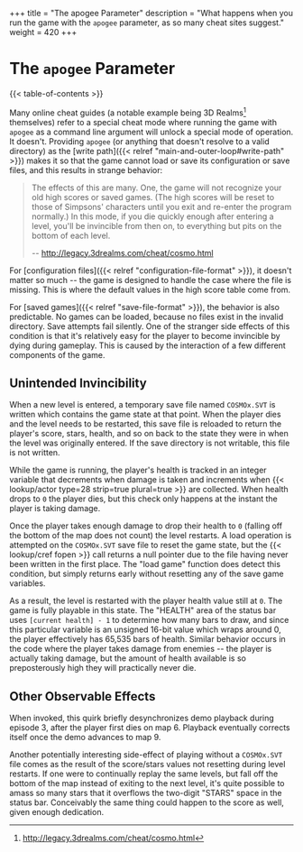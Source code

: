 +++
title = "The apogee Parameter"
description = "What happens when you run the game with the `apogee` parameter, as so many cheat sites suggest."
weight = 420
+++

# The `apogee` Parameter

{{< table-of-contents >}}

Many online cheat guides (a notable example being 3D Realms[^3drealms] themselves) refer to a special cheat mode where running the game with `apogee` as a command line argument will unlock a special mode of operation. It doesn't. Providing `apogee` (or anything that doesn't resolve to a valid directory) as the [write path]({{< relref "main-and-outer-loop#write-path" >}}) makes it so that the game cannot load or save its configuration or save files, and this results in strange behavior:

> The effects of this are many. One, the game will not recognize your old high scores or saved games. (The high scores will be reset to those of Simpsons' characters until you exit and re-enter the program normally.) In this mode, if you die quickly enough after entering a level, you'll be invincible from then on, to everything but pits on the bottom of each level.
>
> -- http://legacy.3drealms.com/cheat/cosmo.html

For [configuration files]({{< relref "configuration-file-format" >}}), it doesn't matter so much -- the game is designed to handle the case where the file is missing. This is where the default values in the high score table come from.

For [saved games]({{< relref "save-file-format" >}}), the behavior is also predictable. No games can be loaded, because no files exist in the invalid directory. Save attempts fail silently. One of the stranger side effects of this condition is that it's relatively easy for the player to become invincible by dying during gameplay. This is caused by the interaction of a few different components of the game.

## Unintended Invincibility

When a new level is entered, a temporary save file named `COSMOx.SVT` is written which contains the game state at that point. When the player dies and the level needs to be restarted, this save file is reloaded to return the player's score, stars, health, and so on back to the state they were in when the level was originally entered. If the save directory is not writable, this file is not written.

While the game is running, the player's health is tracked in an integer variable that decrements when damage is taken and increments when {{< lookup/actor type=28 strip=true plural=true >}} are collected. When health drops to `0` the player dies, but this check only happens at the instant the player is taking damage.

Once the player takes enough damage to drop their health to `0` (falling off the bottom of the map does not count) the level restarts. A load operation is attempted on the `COSMOx.SVT` save file to reset the game state, but the {{< lookup/cref fopen >}} call returns a null pointer due to the file having never been written in the first place. The "load game" function does detect this condition, but simply returns early without resetting any of the save game variables.

As a result, the level is restarted with the player health value still at `0`. The game is fully playable in this state. The "HEALTH" area of the status bar uses `[current health] - 1` to determine how many bars to draw, and since this particular variable is an unsigned 16-bit value which wraps around 0, the player effectively has 65,535 bars of health. Similar behavior occurs in the code where the player takes damage from enemies -- the player is actually taking damage, but the amount of health available is so preposterously high they will practically never die.

## Other Observable Effects

When invoked, this quirk briefly desynchronizes demo playback during episode 3, after the player first dies on map 6. Playback eventually corrects itself once the demo advances to map 9.

Another potentially interesting side-effect of playing without a `COSMOx.SVT` file comes as the result of the score/stars values not resetting during level restarts. If one were to continually replay the same levels, but fall off the bottom of the map instead of exiting to the next level, it's quite possible to amass so many stars that it overflows the two-digit "STARS" space in the status bar. Conceivably the same thing could happen to the score as well, given enough dedication.

[^3drealms]: http://legacy.3drealms.com/cheat/cosmo.html
